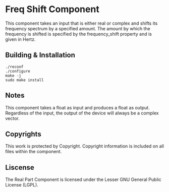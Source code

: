 # Freq Shift Component

This component takes an input that is either real or complex and shifts its frequency spectrum by a specified amount. The amount by which the frequency is shifted is specified by the frequency_shift property and is given in Hertz.

## Building & Installation
    ./reconf
    ./configure
    make -j
    sudo make install

## Notes

This component takes a float as input and produces a float as output. Regardless of the input, the output of the device will always be a complex vector.

## Copyrights

This work is protected by Copyright. Copyright information is included on all files within the component.

## Liscense

The Real Part Component is licensed under the Lesser GNU General Public License (LGPL).
